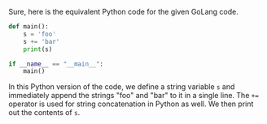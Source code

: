 Sure, here is the equivalent Python code for the given GoLang code.

```python
def main():
    s = 'foo'
    s += 'bar'
    print(s)

if __name__ == "__main__":
    main()
```
In this Python version of the code, we define a string variable `s` and immediately append the strings "foo" and "bar" to it in a single line. The `+=` operator is used for string concatenation in Python as well. We then print out the contents of `s`.
